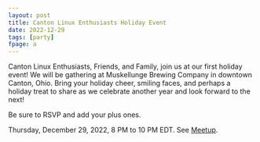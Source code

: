 ```yaml
---
layout: post
title: Canton Linux Enthusiasts Holiday Event
date: 2022-12-29
tags: [party]
fpage: a
---
```


Canton Linux Enthusiasts, Friends, and Family, join us at our first holiday
event! We will be gathering at Muskellunge Brewing Company in downtown Canton,
Ohio. Bring your holiday cheer, smiling faces, and perhaps a holiday treat to
share as we celebrate another year and look forward to the next!

Be sure to RSVP and add your plus ones.

Thursday, December 29, 2022, 8 PM to 10 PM EDT. See [Meetup]({{site.meetupurl}}).
